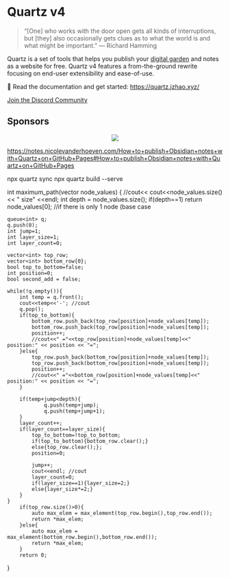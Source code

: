 # Quartz v4

> “[One] who works with the door open gets all kinds of interruptions, but [they] also occasionally gets clues as to what the world is and what might be important.” — Richard Hamming

Quartz is a set of tools that helps you publish your [digital garden](https://jzhao.xyz/posts/networked-thought) and notes as a website for free.
Quartz v4 features a from-the-ground rewrite focusing on end-user extensibility and ease-of-use.

🔗 Read the documentation and get started: https://quartz.jzhao.xyz/

[Join the Discord Community](https://discord.gg/cRFFHYye7t)

## Sponsors

<p align="center">
  <a href="https://github.com/sponsors/jackyzha0">
    <img src="https://cdn.jsdelivr.net/gh/jackyzha0/jackyzha0/sponsorkit/sponsors.svg" />
  </a>
</p>




https://notes.nicolevanderhoeven.com/How+to+publish+Obsidian+notes+with+Quartz+on+GitHub+Pages#How+to+publish+Obsidian+notes+with+Quartz+on+GitHub+Pages


npx quartz sync
npx quartz build --serve




int maximum_path(vector<int> node_values) {
    //cout<<
    cout<<node_values.size()<< " size" <<endl;
    int depth = node_values.size();
    if(depth==1) return node_values[0]; //if there is only 1 node (base case

    queue<int> q; 
    q.push(0);
    int jump=1;
    int layer_size=1;
    int layer_count=0;
    
    vector<int> top_row;
    vector<int> bottom_row{0};
    bool top_to_bottom=false;
    int position=0;
    bool second_add = false;
    
    while(!q.empty()){
        int temp = q.front();
        cout<<temp<<'-'; //cout
        q.pop();
        if(top_to_bottom){
            bottom_row.push_back(top_row[position]+node_values[temp]);
            bottom_row.push_back(top_row[position]+node_values[temp]);
            position++;
            //cout<<" ="<<top_row[position]+node_values[temp]<<" position:" << position << "=";
        }else{
            top_row.push_back(bottom_row[position]+node_values[temp]);
            top_row.push_back(bottom_row[position]+node_values[temp]);
            position++;
            //cout<<" ="<<bottom_row[position]+node_values[temp]<<" position:" << position << "=";
        }

        if(temp+jump<depth){
                q.push(temp+jump);
                q.push(temp+jump+1);
        }
        layer_count++;
        if(layer_count==layer_size){
            top_to_bottom=!top_to_bottom;
            if(top_to_bottom){bottom_row.clear();}
            else{top_row.clear();};
            position=0;
            
            jump++;
            cout<<endl; //cout
            layer_count=0;
            if(layer_size==1){layer_size=2;}
            else{layer_size*=2;}
        }
    }
        if(top_row.size()>0){
            auto max_elem = max_element(top_row.begin(),top_row.end());
            return *max_elem;
        }else{
            auto max_elem = max_element(bottom_row.begin(),bottom_row.end());
            return *max_elem;
        }
        return 0;

}